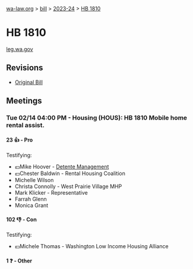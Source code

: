 [wa-law.org](/) > [bill](/bill/) > [2023-24](/bill/2023-24/) > [HB 1810](/bill/2023-24/hb/1810/)

# HB 1810
[leg.wa.gov](https://app.leg.wa.gov/billsummary?BillNumber=1810&Year=2023&Initiative=false)

## Revisions
* [Original Bill](1/)

## Meetings
### Tue 02/14 04:00 PM - Housing (HOUS): HB 1810 Mobile home rental assist.
#### 23 👍 - Pro
Testifying:
* 💵Mike Hoover - [Detente Management](/org/detente_management/)
* 💵Chester Baldwin - Rental Housing Coalition
* Michelle Wilson
* Christa Connolly - West Prairie Village MHP
* Mark Klicker - Representative
* Farrah Glenn
* Monica Grant

#### 102 👎 - Con
Testifying:
* 💵Michele Thomas - Washington Low Income Housing Alliance

#### 1 ❓ - Other
